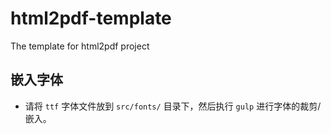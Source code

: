 # html2pdf-template
The template for html2pdf project

## 嵌入字体

- 请将 `ttf` 字体文件放到 `src/fonts/` 目录下，然后执行 `gulp` 进行字体的裁剪/嵌入。
